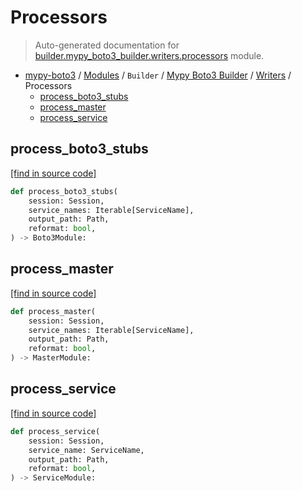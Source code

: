# Processors

> Auto-generated documentation for [builder.mypy_boto3_builder.writers.processors](https://github.com/vemel/mypy_boto3/blob/master/builder/mypy_boto3_builder/writers/processors.py) module.

- [mypy-boto3](../../../README.md#mypy_boto3) / [Modules](../../../MODULES.md#mypy-boto3-modules) / `Builder` / [Mypy Boto3 Builder](../index.md#mypy-boto3-builder) / [Writers](index.md#writers) / Processors
    - [process_boto3_stubs](#process_boto3_stubs)
    - [process_master](#process_master)
    - [process_service](#process_service)

## process_boto3_stubs

[[find in source code]](https://github.com/vemel/mypy_boto3/blob/master/builder/mypy_boto3_builder/writers/processors.py#L24)

```python
def process_boto3_stubs(
    session: Session,
    service_names: Iterable[ServiceName],
    output_path: Path,
    reformat: bool,
) -> Boto3Module:
```

## process_master

[[find in source code]](https://github.com/vemel/mypy_boto3/blob/master/builder/mypy_boto3_builder/writers/processors.py#L41)

```python
def process_master(
    session: Session,
    service_names: Iterable[ServiceName],
    output_path: Path,
    reformat: bool,
) -> MasterModule:
```

## process_service

[[find in source code]](https://github.com/vemel/mypy_boto3/blob/master/builder/mypy_boto3_builder/writers/processors.py#L58)

```python
def process_service(
    session: Session,
    service_name: ServiceName,
    output_path: Path,
    reformat: bool,
) -> ServiceModule:
```
